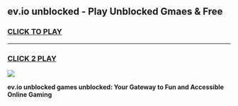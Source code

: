 
## ev.io unblocked - Play Unblocked Gmaes & Free
<h3>
<a href="https://news.freeplayer.one?title=ev.io_unblocked&ref=23F">CLICK TO PLAY</a></h3>
<hr>

<h3>
<a href="https://news.freeplayer.one?title=ev.io_unblocked&ref=23F">CLICK 2 PLAY</a>
  
</h3>

<a href="https://news.freeplayer.one?title=ev.io_unblocked&ref=23F/"><img src="https://clearcache.store/games.png"></a>


**ev.io unblocked games unblocked: Your Gateway to Fun and Accessible Online Gaming**
